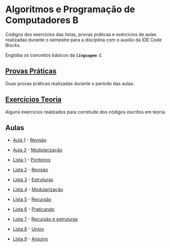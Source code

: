 # Algoritmos e Programação de Computadores B

Códigos dos exercícios das listas, provas práticas e exércicios de aulas realizadas durante o semestre para a disciplina com o auxílio da IDE Code Blocks.

Engloba os conceitos básicos da ***```linguagem C```***.

## [Provas Práticas](/Exercícios%20APC%20B/ativ%20nota/)
Duas provas práticas realizadas durante o período das aulas.

## [Exercícios Teoria](/Exercícios%20APC%20B/Exs%20teoria/)
Alguns exercícios realizados para corretude dos códigos escritos em teoria.

## Aulas
* [Aula 1](/Exercícios%20APC%20B/aula%201%20revisao/AULA_01_PRATICA_REVISÃO.pdf) - [Revisão](/Exercícios%20APC%20B/aula%201%20revisao/)
* [Aula 3](/Exercícios%20APC%20B/Aula%203%20modularização/AULA_PRÁTICA_03_MODULARIZAÇÃO.pdf) - [Modularização](/Exercícios%20APC%20B/Aula%203%20modularização/)

* [Lista 1](/Exercícios%20APC%20B/lista%201%20ponteiros/LISTA_01_PONTEIROS_MODULARIZAÇÃO.pdf) - [Ponteiros](/Exercícios%20APC%20B/lista%201%20ponteiros/)
* [Lista 2](/Exercícios%20APC%20B/Lista%202%20revisão/AULA_02_PRATICA_REVISÃO.pdf) - [Revisão](/Exercícios%20APC%20B/Lista%202%20revisão/)
* [Lista 3](/Exercícios%20APC%20B/LISTA%203%20ESTRUTURAS/LISTA_03_ESTRUTURAS.pdf) - [Estruturas](/Exercícios%20APC%20B/LISTA%203%20ESTRUTURAS/)
* [Lista 4](/Exercícios%20APC%20B/Lista%204%20modularização/AULA_PRÁTICA_04_MODULARIZAÇÃO.pdf) - [Modularização](/Exercícios%20APC%20B/Lista%204%20modularização/)
* [Lista 5](/Exercícios%20APC%20B/Lista%205%20recursão/AULA_PRÁTICA_05_RECURSÃO.pdf) - [Recursão](/Exercícios%20APC%20B/Lista%205%20recursão/)
* [Lista 6](/Exercícios%20APC%20B/lista%206%20praticando/AULA_PRÁTICA_06_PRATICANDO.pdf) - [Praticando](/Exercícios%20APC%20B/lista%206%20praticando/)
* [Lista 7](/Exercícios%20APC%20B/lista%207%20recursão%20e%20estruturas/AULA_PRÁTICA_07_RECURSÃO_ESTRUTURAS.pdf) - [Recursão e estruturas](/Exercícios%20APC%20B/lista%207%20recursão%20e%20estruturas/)
* [Lista 8](/Exercícios%20APC%20B/Lista%208%20Union/AULA_PRÁTICA_08_ESTRUTURA_UNIAO.pdf) - [Union](/Exercícios%20APC%20B/Lista%208%20Union/)
* [Lista 9](/Exercícios%20APC%20B/Lista%209%20arquivo/AULA_PRÁTICA_09_ARQUIVOS.pdf) - [Arquivo](/Exercícios%20APC%20B/Lista%209%20arquivo/)